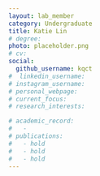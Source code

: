 ```yaml
---
layout: lab_member
category: Undergraduate
title: Katie Lin
# degree: 
photo: placeholder.png
# cv: 
social:
  github_username: kqct
#  linkedin_username: 
# instagram_username:
# personal_webpage: 
# current_focus:
# research_interests:

# academic_record:
#   -
# publications:
#   - hold
#   - hold
#   - hold
---
```


